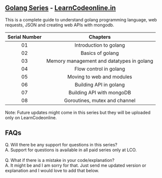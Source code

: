 ## [Golang Series](https://youtube.com/playlist?list=PLRAV69dS1uWQGDQoBYMZWKjzuhCaOnBpa) - [LearnCodeonline.in](https://pro.learncodeonline.in/learn)
This is a complete guide to understand golang programming language, web requests, JSON and creating web APIs with mongodb.

|Serial Number|Chapters|
|:-:|:-:|
|01|Introduction to golang|
|02|Basics of golang|
|03|Memory management and datatypes in golang|
|04|Flow control in golang|
|05|Moving to web and modules|
|06|Building API in golang|
|07|Building API with mongoDB|
|08|Goroutines, mutex and channel|

Note: Future updates might come in this series but they will be uploaded only on LearnCodeonline.

## FAQs
Q. Will there be any support for questions in this series? <br>
A. Support for questions is available in all paid series only at LCO.
<br><br>
Q. What if there is a mistake in your code/explanation? <br>
A. It might be and I am sorry for that. Just send me updated version or explanation and I would love to add that below.
